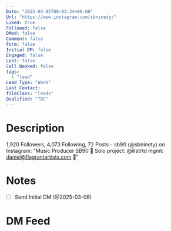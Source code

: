 ```yaml
---
Date: "2025-03-05T09:03:34+00:00"
Url: "https://www.instagram.com/sbninety/"
Liked: true
Followed: false
DMed: false
Comment: false
Form: false
Initial DM: false
Engaged: false
Lost: false
Call Booked: false
tags:
  - "lead"
Lead Type: "Warm"
Last Contact:
fileClass: "leads"
Qualified: "TBC"
---
```

# Description
1,920 Followers, 4,073 Following, 72 Posts - sb90 (@sbninety) on Instagram: "Music Producer SB90 🎹
Solo project: @illstrtd 
mgmt: daniel@flagrantartists.com 📠"
# Notes
- [ ] Send Initial DM (@2025-03-06)
# DM Feed